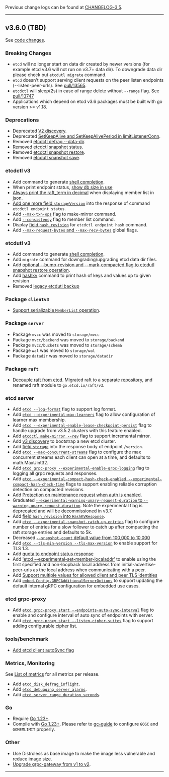 

Previous change logs can be found at [CHANGELOG-3.5](https://github.com/etcd-io/etcd/blob/main/CHANGELOG/CHANGELOG-3.5.md).

<hr>

## v3.6.0 (TBD)

See [code changes](https://github.com/etcd-io/etcd/compare/v3.5.0...v3.6.0).

### Breaking Changes

- `etcd` will no longer start on data dir created by newer versions (for example etcd v3.6 will not run on v3.7+ data dir). To downgrade data dir please check out `etcdutl migrate` command.
- `etcd` doesn't support serving client requests on the peer listen endpoints (--listen-peer-urls). See [pull/13565](https://github.com/etcd-io/etcd/pull/13565).
- `etcdctl` will sleep(2s) in case of range delete without `--range` flag. See [pull/13747](https://github.com/etcd-io/etcd/pull/13747)
- Applications which depend on etcd v3.6 packages must be built with go version >= v1.18.

### Deprecations

- Deprecated [V2 discovery](https://etcd.io/docs/v3.5/dev-internal/discovery_protocol/).
- Deprecated [SetKeepAlive and SetKeepAlivePeriod in limitListenerConn](https://github.com/etcd-io/etcd/pull/14356).
- Removed [etcdctl defrag --data-dir](https://github.com/etcd-io/etcd/pull/13793).
- Removed [etcdctl snapshot status](https://github.com/etcd-io/etcd/pull/13809).
- Removed [etcdctl snapshot restore](https://github.com/etcd-io/etcd/pull/13809).
- Removed [etcdutl snapshot save](https://github.com/etcd-io/etcd/pull/13809).


### etcdctl v3

- Add command to generate [shell completion](https://github.com/etcd-io/etcd/pull/13133).
- When print endpoint status, [show db size in use](https://github.com/etcd-io/etcd/pull/13639)
- [Always print the raft_term in decimal](https://github.com/etcd-io/etcd/pull/13711) when displaying member list in json.
- [Add one more field `storageVersion`](https://github.com/etcd-io/etcd/pull/13773) into the response of command `etcdctl endpoint status`.
- Add [`--max-txn-ops`](https://github.com/etcd-io/etcd/pull/14340) flag to make-mirror command.
- Add [`--consistency`](https://github.com/etcd-io/etcd/pull/15261) flag to member list command.
- Display [field `hash_revision`](https://github.com/etcd-io/etcd/pull/14812) for `etcdctl endpoint hash` command.
- Add [`--max-request-bytes` and `--max-recv-bytes`](https://github.com/etcd-io/etcd/pull/18718) global flags.

### etcdutl v3

- Add command to generate [shell completion](https://github.com/etcd-io/etcd/pull/13142).
- Add `migrate` command for downgrading/upgrading etcd data dir files.
- Add [optional --bump-revision and --mark-compacted flag to etcdutl snapshot restore operation](https://github.com/etcd-io/etcd/pull/16029).
- Add [hashkv](https://github.com/etcd-io/etcd/pull/15965) command to print hash of keys and values up to given revision
- Removed [legacy etcdutl backup](https://github.com/etcd-io/etcd/pull/16662)

### Package `clientv3`

- [Support serializable `MemberList` operation](https://github.com/etcd-io/etcd/pull/15261).

### Package `server`

- Package `mvcc` was moved to `storage/mvcc`
- Package `mvcc/backend` was moved to `storage/backend`
- Package `mvcc/buckets` was moved to `storage/schema`
- Package `wal` was moved to `storage/wal`
- Package `datadir` was moved to `storage/datadir`

### Package `raft`
- [Decouple raft from etcd](https://github.com/etcd-io/etcd/issues/14713). Migrated raft to a separate [repository](https://github.com/etcd-io/raft), and renamed raft module to `go.etcd.io/raft/v3`.

### etcd server

- Add [`etcd --log-format`](https://github.com/etcd-io/etcd/pull/13339) flag to support log format.
- Add [`etcd --experimental-max-learners`](https://github.com/etcd-io/etcd/pull/13377) flag to allow configuration of learner max membership.
- Add [`etcd --experimental-enable-lease-checkpoint-persist`](https://github.com/etcd-io/etcd/pull/13508) flag to handle upgrade from v3.5.2 clusters with this feature enabled.
- Add [`etcdctl make-mirror --rev`](https://github.com/etcd-io/etcd/pull/13519) flag to support incremental mirror.
- Add [v3 discovery](https://github.com/etcd-io/etcd/pull/13635) to bootstrap a new etcd cluster.
- Add [field `storage`](https://github.com/etcd-io/etcd/pull/13772) into the response body of endpoint `/version`.
- Add [`etcd --max-concurrent-streams`](https://github.com/etcd-io/etcd/pull/14169) flag to configure the max concurrent streams each client can open at a time, and defaults to math.MaxUint32.
- Add [`etcd grpc-proxy --experimental-enable-grpc-logging`](https://github.com/etcd-io/etcd/pull/14266) flag to logging all grpc requests and responses.
- Add [`etcd --experimental-compact-hash-check-enabled --experimental-compact-hash-check-time`](https://github.com/etcd-io/etcd/issues/14039) flags to support enabling reliable corruption detection on compacted revisions.
- Add [Protection on maintenance request when auth is enabled](https://github.com/etcd-io/etcd/pull/14663).
- Graduated [`--experimental-warning-unary-request-duration` to `--warning-unary-request-duration`](https://github.com/etcd-io/etcd/pull/14414). Note the experimental flag is deprecated and will be decommissioned in v3.7.
- Add [field `hash_revision` into `HashKVResponse`](https://github.com/etcd-io/etcd/pull/14537).
- Add [`etcd --experimental-snapshot-catch-up-entries`](https://github.com/etcd-io/etcd/pull/15033) flag to configure number of entries for a slow follower to catch up after compacting the raft storage entries and defaults to 5k. 
- Decreased [`--snapshot-count` default value from 100,000 to 10,000](https://github.com/etcd-io/etcd/pull/15408)
- Add [`etcd --tls-min-version --tls-max-version`](https://github.com/etcd-io/etcd/pull/15156) to enable support for TLS 1.3.
- Add [quota to endpoint status response](https://github.com/etcd-io/etcd/pull/17877)
- Add ['etcd --experimental-set-member-localaddr'](https://github.com/etcd-io/etcd/pull/17661) to enable using the first specified and non-loopback local address from initial-advertise-peer-urls as the local address when communicating with a peer.
- Add [Support multiple values for allowed client and peer TLS identities](https://github.com/etcd-io/etcd/pull/18015)
- Add [`embed.Config.GRPCAdditionalServerOptions`](https://github.com/etcd-io/etcd/pull/14066) to support updating the default internal gRPC configuration for embedded use cases.

### etcd grpc-proxy

- Add [`etcd grpc-proxy start --endpoints-auto-sync-interval`](https://github.com/etcd-io/etcd/pull/14354) flag to enable and configure interval of auto sync of endpoints with server.
- Add [`etcd grpc-proxy start --listen-cipher-suites`](https://github.com/etcd-io/etcd/pull/14308) flag to support adding configurable cipher list.

### tools/benchmark

- [Add etcd client autoSync flag](https://github.com/etcd-io/etcd/pull/13416)

### Metrics, Monitoring

See [List of metrics](https://etcd.io/docs/latest/metrics/) for all metrics per release.

- Add [`etcd_disk_defrag_inflight`](https://github.com/etcd-io/etcd/pull/13371).
- Add [`etcd_debugging_server_alarms`](https://github.com/etcd-io/etcd/pull/14276).
- Add [`etcd_server_range_duration_seconds`](https://github.com/etcd-io/etcd/pull/17983).

### Go
- Require [Go 1.23+](https://github.com/etcd-io/etcd/pull/16594).
- Compile with [Go 1.23+](https://go.dev/doc/devel/release#go1.21.minor). Please refer to [gc-guide](https://go.dev/doc/gc-guide) to configure `GOGC` and `GOMEMLIMIT` properly. 

### Other

- Use Distroless as base image to make the image less vulnerable and reduce image size.
- [Upgrade grpc-gateway from v1 to v2](https://github.com/etcd-io/etcd/pull/16595).

<hr>
